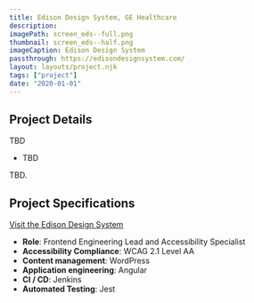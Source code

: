 ```yaml
---
title: Edison Design System, GE Healthcare
description:
imagePath: screen_eds--full.png
thumbnail: screen_eds--half.png
imageCaption: Edison Design System
passthrough: https://edisondesignsystem.com/
layout: layouts/project.njk
tags: ["project"]
date: "2020-01-01"
---
```


## Project Details

TBD

- TBD

TBD.

## Project Specifications

[Visit the Edison Design System](https://edisondesignsystem.com/)

- **Role**: Frontend Engineering Lead and Accessibility Specialist
- **Accessibility Compliance**: WCAG 2.1 Level AA
- **Content management**: WordPress
- **Application engineering**: Angular
- **CI / CD**: Jenkins
- **Automated Testing**: Jest
